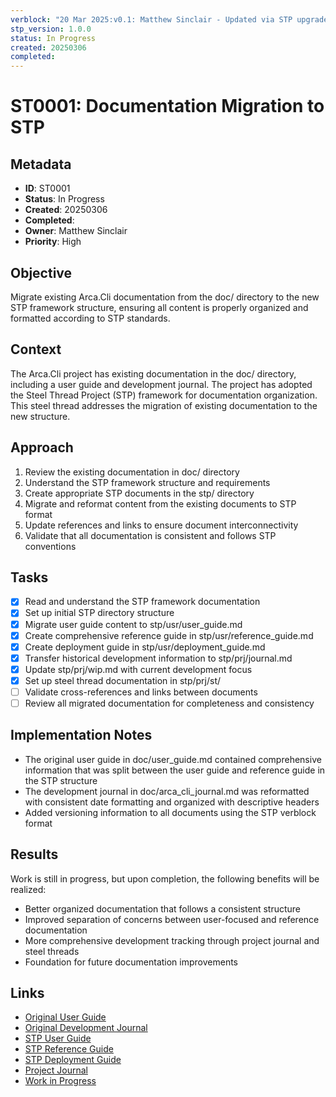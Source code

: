 ```yaml
---
verblock: "20 Mar 2025:v0.1: Matthew Sinclair - Updated via STP upgrade"
stp_version: 1.0.0
status: In Progress
created: 20250306
completed: 
---
```

# ST0001: Documentation Migration to STP

## Metadata

- **ID**: ST0001
- **Status**: In Progress
- **Created**: 20250306
- **Completed**: 
- **Owner**: Matthew Sinclair
- **Priority**: High

## Objective

Migrate existing Arca.Cli documentation from the doc/ directory to the new STP framework structure, ensuring all content is properly organized and formatted according to STP standards.

## Context

The Arca.Cli project has existing documentation in the doc/ directory, including a user guide and development journal. The project has adopted the Steel Thread Project (STP) framework for documentation organization. This steel thread addresses the migration of existing documentation to the new structure.

## Approach

1. Review the existing documentation in doc/ directory
2. Understand the STP framework structure and requirements
3. Create appropriate STP documents in the stp/ directory
4. Migrate and reformat content from the existing documents to STP format
5. Update references and links to ensure document interconnectivity
6. Validate that all documentation is consistent and follows STP conventions

## Tasks

- [x] Read and understand the STP framework documentation
- [x] Set up initial STP directory structure
- [x] Migrate user guide content to stp/usr/user_guide.md
- [x] Create comprehensive reference guide in stp/usr/reference_guide.md
- [x] Create deployment guide in stp/usr/deployment_guide.md
- [x] Transfer historical development information to stp/prj/journal.md
- [x] Update stp/prj/wip.md with current development focus
- [x] Set up steel thread documentation in stp/prj/st/
- [ ] Validate cross-references and links between documents
- [ ] Review all migrated documentation for completeness and consistency

## Implementation Notes

- The original user guide in doc/user_guide.md contained comprehensive information that was split between the user guide and reference guide in the STP structure
- The development journal in doc/arca_cli_journal.md was reformatted with consistent date formatting and organized with descriptive headers
- Added versioning information to all documents using the STP verblock format

## Results

Work is still in progress, but upon completion, the following benefits will be realized:

- Better organized documentation that follows a consistent structure
- Improved separation of concerns between user-focused and reference documentation
- More comprehensive development tracking through project journal and steel threads
- Foundation for future documentation improvements

## Links

- [Original User Guide](/doc/user_guide.md)
- [Original Development Journal](/doc/arca_cli_journal.md)
- [STP User Guide](/stp/usr/user_guide.md)
- [STP Reference Guide](/stp/usr/reference_guide.md)
- [STP Deployment Guide](/stp/usr/deployment_guide.md)
- [Project Journal](/stp/prj/journal.md)
- [Work in Progress](/stp/prj/wip.md)
